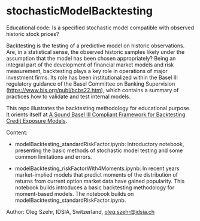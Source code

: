 # stochasticModelBacktesting
Educational code: Is a specified stochastic model compatible with observed historic stock prices?


Backtesting is the testing of a predictive model on historic observations. Are, in a statistical sense, the observed historic samples likely under the assumption that the model has been chosen appropriately?
Being an integral part of the development of financial market models and risk measurement, backtesting plays a key role in operations of major investment firms. Its role has been institutionalized within the Basel III regulatory guidance of the Basel Committee on Banking Supervision (https://www.bis.org/publ/bcbs22.htm), which contains a summary of practices how to validate and test internal models.

This repo illustrates the backtesting methodology for educational purpose. It orients itself at [A Sound Basel III Compliant Framework for Backtesting Credit Exposure Models](http://dx.doi.org/10.2139/ssrn.2264620).

Content:

* modelBacktesting_standardRiskFactor.ipynb: Introductory notebook, presenting the basic methods of stochastic model testing and some common limitations and errors.

* modelBacktesting_riskFactorWith4Moments.ipynb: In recent years market-implied models that predict moments of the distribution of returns from current option market data have gained popularity. This notebook builds introduces a basic backtesting methodology for moment-based models. The notebook builds on modelBacktesting_standardRiskFactor.ipynb.

Author: Oleg Szehr, IDSIA, Switzerland, oleg.szehr@idsia.ch